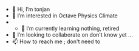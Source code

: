 - 👋 Hi, I’m tonjan
- 👀 I’m interested in Octave Physics Climate 
- - 🌱 I’m currently learning nothing, retired 
- 💞️ I’m looking to collaborate on don't know yet ...
- 📫 How to reach me ; don't need to

<!---
tonjan/tonjan is a ✨ special ✨ repository because its `README.md` (this file) appears on your GitHub profile.
You can click the Preview link to take a look at your changes.
--->
